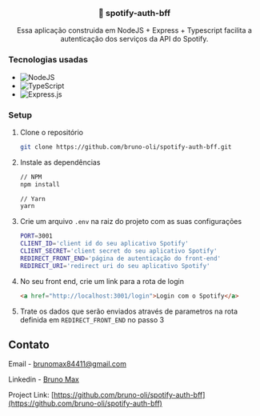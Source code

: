 <a name="readme-top"></a>

<!-- PROJECT LOGO -->
<br />
<div align="center">
  <h3 align="center">🚀 spotify-auth-bff</h3>

  <p align="center">
    Essa aplicação construida em NodeJS + Express + Typescript facilita a autenticação dos serviços da API do Spotify.
  </p>
</div>

### Tecnologias usadas

* ![NodeJS](https://img.shields.io/badge/node.js-6DA55F?style=for-the-badge&logo=node.js&logoColor=white)
* ![TypeScript](https://img.shields.io/badge/typescript-%23007ACC.svg?style=for-the-badge&logo=typescript&logoColor=white)
* ![Express.js](https://img.shields.io/badge/express.js-%23404d59.svg?style=for-the-badge&logo=express&logoColor=%2361DAFB)

### Setup

1. Clone o repositório
   ```sh
   git clone https://github.com/bruno-oli/spotify-auth-bff.git
   ```
2. Instale as dependências
   ```sh
   // NPM
   npm install

   // Yarn
   yarn
   ```
3. Crie um arquivo `.env` na raiz do projeto com as suas configurações
   ```sh
   PORT=3001
   CLIENT_ID='client id do seu aplicativo Spotify'
   CLIENT_SECRET='client secret do seu aplicativo Spotify'
   REDIRECT_FRONT_END='página de autenticação do front-end'
   REDIRECT_URI='redirect uri do seu aplicativo Spotify'
   ```

4. No seu front end, crie um link para a rota de login
   ```html
   <a href="http://localhost:3001/login">Login com o Spotify</a>
   ```

5. Trate os dados que serão enviados através de parametros na rota definida em `REDIRECT_FRONT_END` no passo 3

## Contato

Email - brunomax84411@gmail.com

Linkedin - [Bruno Max](https://www.linkedin.com/in/bruno-max-3665b3223/)

Project Link: [https://github.com/bruno-oli/spotify-auth-bff](https://github.com/bruno-oli/spotify-auth-bff)